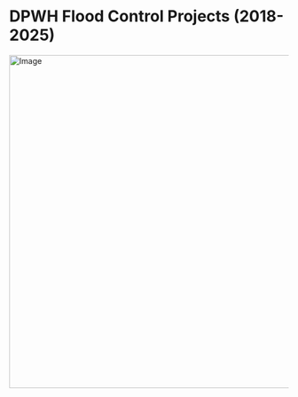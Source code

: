 # DPWH Flood Control Projects (2018-2025)

<img width="800" height="600" alt="Image" src="https://github.com/user-attachments/assets/f5c38352-9069-4c76-854d-a12c5ccab0d8" />

